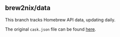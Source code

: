 brew2nix/data
-------------

This branch tracks Homebrew API data, updating daily.

The original `cask.json` file can be found [here](https://formulae.brew.sh/api/cask.json).
